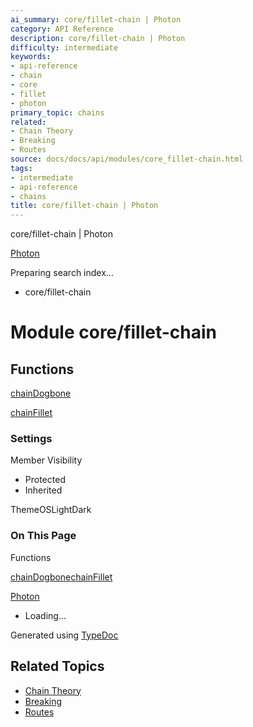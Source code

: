```yaml
---
ai_summary: core/fillet-chain | Photon
category: API Reference
description: core/fillet-chain | Photon
difficulty: intermediate
keywords:
- api-reference
- chain
- core
- fillet
- photon
primary_topic: chains
related:
- Chain Theory
- Breaking
- Routes
source: docs/docs/api/modules/core_fillet-chain.html
tags:
- intermediate
- api-reference
- chains
title: core/fillet-chain | Photon
---
```

core/fillet-chain | Photon

[Photon](../index.md)




Preparing search index...

* core/fillet-chain

# Module core/fillet-chain

## Functions

[chainDogbone](../functions/core_fillet-chain.chainDogbone.md)


[chainFillet](../functions/core_fillet-chain.chainFillet.md)

### Settings

Member Visibility

* Protected
* Inherited

ThemeOSLightDark

### On This Page

Functions

[chainDogbone](#chaindogbone)[chainFillet](#chainfillet)

[Photon](../index.md)

* Loading...

Generated using [TypeDoc](https://typedoc.org/)

## Related Topics

- [Chain Theory](../index.md)
- [Breaking](../index.md)
- [Routes](../index.md)
